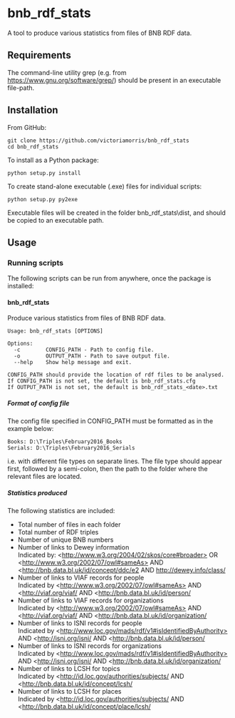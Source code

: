 # bnb_rdf_stats
A tool to produce various statistics from files of BNB RDF data.

## Requirements

The command-line utility grep (e.g. from https://www.gnu.org/software/grep/) should be present in an executable file-path.

## Installation

From GitHub:

    git clone https://github.com/victoriamorris/bnb_rdf_stats
    cd bnb_rdf_stats

To install as a Python package:

    python setup.py install
    
To create stand-alone executable (.exe) files for individual scripts:

    python setup.py py2exe
    
Executable files will be created in the folder bnb_rdf_stats\dist, and should be copied to an executable path.

## Usage

### Running scripts

The following scripts can be run from anywhere, once the package is installed:

#### bnb_rdf_stats

Produce various statistics from files of BNB RDF data.
    
    Usage: bnb_rdf_stats [OPTIONS]

    Options:
      -c        CONFIG_PATH - Path to config file.
      -o        OUTPUT_PATH - Path to save output file.
      --help    Show help message and exit.
    
    CONFIG_PATH should provide the location of rdf files to be analysed.
    If CONFIG_PATH is not set, the default is bnb_rdf_stats.cfg
    If OUTPUT_PATH is not set, the default is bnb_rdf_stats_<date>.txt

##### Format of config file
The config file specified in CONFIG_PATH must be formatted as in the example below:

    Books: D:\Triples\February2016_Books
    Serials: D:\Triples\February2016_Serials

i.e. with different file types on separate lines. The file type should appear first, followed by a semi-colon, then the path to the folder where the relevant files are located.

##### Statistics produced
The following statistics are included:

  * Total number of files in each folder
  * Total number of RDF triples
  * Number of unique BNB numbers
  * Number of links to Dewey information  
    Indicated by:
      \<http://www.w3.org/2004/02/skos/core#broader> OR \<http://www.w3.org/2002/07/owl#sameAs>
      AND \<http://bnb.data.bl.uk/id/concept/ddc/e2 AND http://dewey.info/class/
  * Number of links to VIAF records for people  
    Indicated by \<http://www.w3.org/2002/07/owl#sameAs> AND \<http://viaf.org/viaf/ AND \<http://bnb.data.bl.uk/id/person/
  * Number of links to VIAF records for organizations  
    Indicated by \<http://www.w3.org/2002/07/owl#sameAs> AND \<http://viaf.org/viaf/ AND \<http://bnb.data.bl.uk/id/organization/
  * Number of links to ISNI records for people  
    Indicated by \<http://www.loc.gov/mads/rdf/v1#isIdentifiedByAuthority> AND \<http://isni.org/isni/ AND \<http://bnb.data.bl.uk/id/person/
  * Number of links to ISNI records for organizations  
    Indicated by \<http://www.loc.gov/mads/rdf/v1#isIdentifiedByAuthority> AND \<http://isni.org/isni/ AND \<http://bnb.data.bl.uk/id/organization/
  * Number of links to LCSH for topics  
    Indicated by \<http://id.loc.gov/authorities/subjects/ AND \<http://bnb.data.bl.uk/id/concept/lcsh/
  * Number of links to LCSH for places  
    Indicated by \<http://id.loc.gov/authorities/subjects/ AND \<http://bnb.data.bl.uk/id/concept/place/lcsh/
